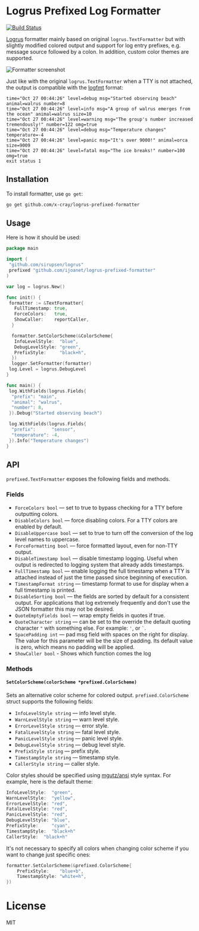 # Logrus Prefixed Log Formatter

[![Build Status](https://travis-ci.org/x-cray/logrus-prefixed-formatter.svg?branch=master)](https://travis-ci.org/x-cray/logrus-prefixed-formatter)

[Logrus](https://github.com/sirupsen/logrus) formatter mainly based on original `logrus.TextFormatter` but with slightly
modified colored output and support for log entry prefixes, e.g. message source followed by a colon. In addition, custom
color themes are supported.

![Formatter screenshot](http://cl.ly/image/1w0B3F233F3z/formatter-screenshot@2x.png)

Just like with the original `logrus.TextFormatter` when a TTY is not attached, the output is compatible with the
[logfmt](http://godoc.org/github.com/kr/logfmt) format:

```text
time="Oct 27 00:44:26" level=debug msg="Started observing beach" animal=walrus number=8
time="Oct 27 00:44:26" level=info msg="A group of walrus emerges from the ocean" animal=walrus size=10
time="Oct 27 00:44:26" level=warning msg="The group's number increased tremendously!" number=122 omg=true
time="Oct 27 00:44:26" level=debug msg="Temperature changes" temperature=-4
time="Oct 27 00:44:26" level=panic msg="It's over 9000!" animal=orca size=9009
time="Oct 27 00:44:26" level=fatal msg="The ice breaks!" number=100 omg=true
exit status 1
```

## Installation

To install formatter, use `go get`:

```sh
go get github.com/x-cray/logrus-prefixed-formatter
```

## Usage

Here is how it should be used:

```go
package main

import (
 "github.com/sirupsen/logrus"
 prefixed "github.com/ijoanet/logrus-prefixed-formatter"
)

var log = logrus.New()

func init() {
 formatter := &TextFormatter{
   FullTimestamp: true,
   ForceColors:   true,
   ShowCaller:    reportCaller,
  }

  formatter.SetColorScheme(&ColorScheme{
   InfoLevelStyle:  "blue",
   DebugLevelStyle: "green",
   PrefixStyle:     "black+h",
  })
  logger.SetFormatter(formatter)
 log.Level = logrus.DebugLevel
}

func main() {
 log.WithFields(logrus.Fields{
  "prefix": "main",
  "animal": "walrus",
  "number": 8,
 }).Debug("Started observing beach")

 log.WithFields(logrus.Fields{
  "prefix":      "sensor",
  "temperature": -4,
 }).Info("Temperature changes")
}
```

## API

`prefixed.TextFormatter` exposes the following fields and methods.

### Fields

* `ForceColors bool` — set to true to bypass checking for a TTY before outputting colors.
* `DisableColors bool` — force disabling colors. For a TTY colors are enabled by default.
* `DisableUppercase bool` — set to true to turn off the conversion of the log level names to uppercase.
* `ForceFormatting bool` — force formatted layout, even for non-TTY output.
* `DisableTimestamp bool` — disable timestamp logging. Useful when output is redirected to logging system that already adds timestamps.
* `FullTimestamp bool` — enable logging the full timestamp when a TTY is attached instead of just the time passed since beginning of execution.
* `TimestampFormat string` — timestamp format to use for display when a full timestamp is printed.
* `DisableSorting bool` — the fields are sorted by default for a consistent output. For applications that log extremely frequently and don't use the JSON formatter this may not be desired.
* `QuoteEmptyFields bool` — wrap empty fields in quotes if true.
* `QuoteCharacter string` — can be set to the override the default quoting character `"` with something else. For example: `'`, or `` ` ``.
* `SpacePadding int` — pad msg field with spaces on the right for display. The value for this parameter will be the size of padding. Its default value is zero, which means no padding will be applied.
* `ShowCaller bool` - Shows which function comes the log

### Methods

#### `SetColorScheme(colorScheme *prefixed.ColorScheme)`

Sets an alternative color scheme for colored output. `prefixed.ColorScheme` struct supports the following fields:

* `InfoLevelStyle string` — info level style.
* `WarnLevelStyle string` — warn level style.
* `ErrorLevelStyle string` — error style.
* `FatalLevelStyle string` — fatal level style.
* `PanicLevelStyle string` — panic level style.
* `DebugLevelStyle string` — debug level style.
* `PrefixStyle string` — prefix style.
* `TimestampStyle string` — timestamp style.
* `CallerStyle string` — caller style.

Color styles should be specified using [mgutz/ansi](https://github.com/mgutz/ansi#style-format) style syntax. For example, here is the default theme:

```go
InfoLevelStyle:  "green",
WarnLevelStyle:  "yellow",
ErrorLevelStyle: "red",
FatalLevelStyle: "red",
PanicLevelStyle: "red",
DebugLevelStyle: "blue",
PrefixStyle:     "cyan",
TimestampStyle:  "black+h"
CallerStyle:  "black+h"
```

It's not necessary to specify all colors when changing color scheme if you want to change just specific ones:

```go
formatter.SetColorScheme(&prefixed.ColorScheme{
    PrefixStyle:    "blue+b",
    TimestampStyle: "white+h",
})
```

# License

MIT
